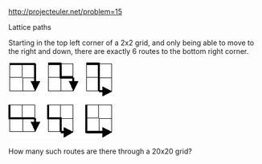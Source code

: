 http://projecteuler.net/problem=15

Lattice paths

Starting in the top left corner of a 2x2 grid, and only being
able to move to the right and down, there are exactly 6 routes
to the bottom right corner.

![Lattice paths](imgs/p015.png "Lattice paths")

How many such routes are there through a 20x20 grid?
